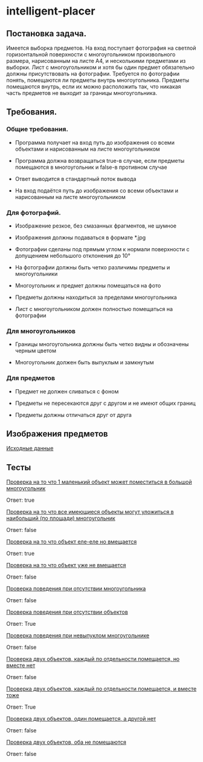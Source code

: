 # intelligent-placer

## Постановка задача.
Имеется выборка предметов. На вход поступает фотография на светлой горизонтальной поверхности с многоугольником произвольного размера, нарисованным на листе А4, и несколькими предметами из выборки. Лист с многоугольником и хотя бы один предмет обязательно должны присутствовать на фотографии. Требуется по фотографии понять, помещаются ли предметы внутрь многоугольника. Предметы помещаются внутрь, если их можно расположить так, что никакая часть предметов не выходит за границы многоугольника.

## Требования.
### Общие требования.

* Программа получает на вход путь до изображения со всеми объектами и нарисованным на листе многоугольником

* Программа должна возвращаться true-в случае, если предметы помещаются в многоугольник и false-в противном случае

* Ответ выводится в стандартный поток вывода

* На вход подаётся путь до изображения со всеми объектами и нарисованным на листе многоугольником
### Для фотографий.

* Изображение резкое, без смазанных фрагментов, не шумное

* Изображения должны подаваться в формате *.jpg

* Фотографии сделаны под прямым углом к нормали поверхности с допущением небольшого отклонения до 10°

* На фотографии должны быть четко различимы предметы и многоугольники

* Многоугольник и предмет должны помещаться на фото

* Предметы должны находиться за пределами многоугольника

* Лист с многоугольником должен полностью помещаться на фотографии

### Для многоугольников

* Границы многоугольника должны быть четко видны и обозначены черным цветом

* Многоугольник должен быть выпуклым и замкнутым
### Для предметов

* Предмет не должен сливаться с фоном

* Предметы не пересекаются друг с другом и не имеют общих границ

* Предметы должны отличаться друг от друга

## Изображения предметов

[Исходные данные](https://github.com/semen200251/intelligent-placer/tree/develop/Фотки%20предметов)

## Тесты

[Проверка на то что 1 маленький объект может поместиться в большой многоугольник](https://github.com/semen200251/intelligent-placer/blob/develop/Фотки%20тестов/SDmo5pa7pqvRDceQ2N6mXqIkcBwr1MXsLtJNATYJJkGzRuVTEkAJ9nYi8WyvV0bzF7ElGOcjrDamB6Bdu9prRTKX.jpg)

Ответ: true


[Проверка на то что все имеющиеся объекты могут уложиться в наибольший (по площади) многоугольник](https://github.com/semen200251/intelligent-placer/blob/develop/Фотки%20тестов/1GwIbwEJm018Q00Qt7uXpukXFlGNTZX1F-3CrRc_AVfnK3hoMW39QFRLNa0iRAj-UZdW_VKLAEfpsKLSb4OQoVCQ.jpg)

Ответ: false

[Проверка на то что объект еле-еле но вмещается](https://github.com/semen200251/intelligent-placer/blob/develop/Фотки%20тестов/rhN1hEeChoxo9DkkNEyiFOXEeA6agHlR3pf4fphWovMG4x9dMzWm-wgwtYCekRhbKgqYjL61ePpaun8t-yyyUm8A.jpg)

Ответ: true

[Проверка на то что объект уже не вмещается](https://github.com/semen200251/intelligent-placer/blob/develop/Фотки%20тестов/LbsFFZp3LNGp2FDpM-0GuYlOHsUVxye5nt-btvmbhjwoC2Uc9PAABDZOJc3cEqwqWJBpvVPZPJ4zKcnPQYCBXvIS.jpg)

Ответ: false

[Проверка поведения при отсутствии многоугольника](https://github.com/semen200251/intelligent-placer/blob/develop/Фотки%20тестов/F8q-QWiw36gWLAYcn2Oi-fUuX16gD1Do_808LHzKYe5nVbs6pG4E5mZnBu-XzsvTj6_zK2TSSnHTlIEYVXAJ7rMM.jpg)

Ответ: false

[Проверка поведения при отсутствии объектов](https://github.com/semen200251/intelligent-placer/blob/develop/Фотки%20тестов/Md0mPDT6P1mywEtS4jZwdci-KQY4u6U2pftDeGe3wQPGGOLZyQbGGuglhCrF2cIHT1sDz02o6s1OsF3aCCdHlFHy.jpg)

Ответ: True

[Проверка поведения при невыпуклом многоугольнике](https://github.com/semen200251/intelligent-placer/blob/develop/Фотки%20тестов/Md0mPDT6P1mywEtS4jZwdci-KQY4u6U2pftDeGe3wQPGGOLZyQbGGuglhCrF2cIHT1sDz02o6s1OsF3aCCdHlFHy.jpg)

Ответ: false

[Проверка двух объектов, каждый по отдельности помещается, но вместе нет](https://github.com/semen200251/intelligent-placer/blob/develop/Фотки%20тестов/uzVXCTgZxgKSTqxZ3mr2zdJJd3-yN8osLzQtmrh6pbQUHJIcqnPQyCI8a73kHIRu0AA1gR8JR3nV0bKay3ZFguIZ.jpg)

Ответ: false

[Проверка двух объектов, каждый по отдельности помещается, и вместе тоже](https://github.com/semen200251/intelligent-placer/blob/develop/Фотки%20тестов/UaKQ5gaaQZMkQ3TmzVtgir0TvE9pEEkfnM7udKJeKyu1-0w-dkhf77sZClE07Zkp6dvVXA8y_fsU4xVvCJ7SdEne.jpg)

Ответ: True

[Проверка двух объектов, один помещается, а другой нет](https://github.com/semen200251/intelligent-placer/blob/develop/Фотки%20тестов/s5SZ0zqZz3Guj0BAWq6qLsUU8le5wx6GuS5tHFqMYeUffeezu8ykxNy7SSyyOveGmhge7iGkRRRha5eO8tWj7ZKM.jpg)

Ответ: false

[Проверка двух объектов, оба не помещаются](https://github.com/semen200251/intelligent-placer/blob/develop/Фотки%20тестов/guZlC6qdUOOnrKRi9cq_IYpRYx8pEwWmGtBW7yxOq3V87Je9nTmfd_2c0B6x_xV3bPP3S_aT0vToLEAZu4Vbh4CE.jpg)

Ответ: false
